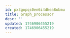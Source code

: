 ```yaml
---
id: px3gopqs0en6i4dhea8obmu
title: Graph_processor
desc: ''
updated: 1746906455219
created: 1746906455219
---
```

